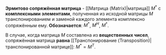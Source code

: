 **Эрмитово сопряжённая матрица** - [[Матрица (Matrix)|матрица]] $M^*$ с **комплексными элементами**, полученная из исходной матрицы $M$ транспонированием и заменой каждого элемента комплексно сопряжённым ему. **Обозначается**: $M^*$, $M^H$, $M^\dagger$.

В случае, когда матрица $M$ составлена из **вещественных чисел**, сопряжённая матрица **равна** [[Транспонирование (Transposition)|транспонированной матрице]]: $M^*=M^T$. 